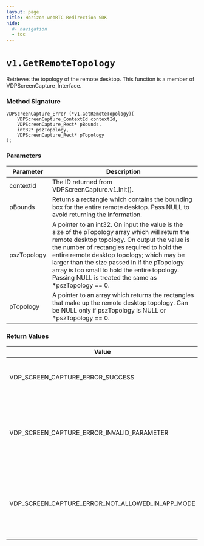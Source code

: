 ```yaml
---
layout: page
title: Horizon webRTC Redirection SDK
hide:
  #- navigation
  - toc
---
```

# `v1.GetRemoteTopology`
Retrieves the topology of the remote desktop.
This function is a member of VDPScreenCapture_Interface.

### Method Signature
```
VDPScreenCapture_Error (*v1.GetRemoteTopology)(
    VDPScreenCapture_ContextId contextId,
    VDPScreenCapture_Rect* pBounds,
    int32* pszTopology,
    VDPScreenCapture_Rect* pTopology
);
```

### Parameters
| Parameter | Description |
|-----------|-------------|
| contextId | The ID returned from VDPScreenCapture.v1.Init(). |
| pBounds | Returns a rectangle which contains the bounding box for the entire remote desktop. Pass NULL to avoid returning the information. |
| pszTopology | A pointer to an int32. On input the value is the size of the pTopology array which will return the remote desktop topology. On output the value is the number of rectangles required to hold the entire remote desktop topology; which may be larger than the size passed in if the pTopology array is too small to hold the entire topology. Passing NULL is treated the same as *pszTopology == 0. |
| pTopology | A pointer to an array which returns the rectangles that make up the remote desktop topology. Can be NULL only if pszTopology is NULL or *pszTopology == 0. |

### Return Values
| Value | Description |
|-------|-------------|
| VDP_SCREEN_CAPTURE_ERROR_SUCCESS | The topology information was returned. |
| VDP_SCREEN_CAPTURE_ERROR_INVALID_PARAMETER | contextId is invalid, szTopology is < 0 or pTopology was NULL when szTopology > 0. |
| VDP_SCREEN_CAPTURE_ERROR_NOT_ALLOWED_IN_APP_MODE | This function can not be called when the Horizon client is in application mode. |

